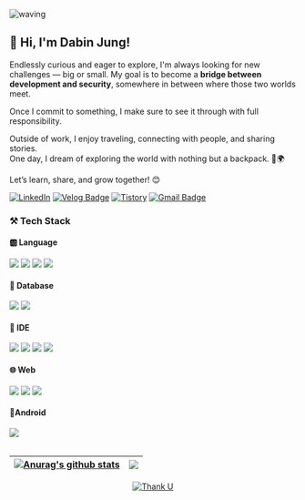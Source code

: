 
![waving](https://capsule-render.vercel.app/api?type=waving&height=200&text=📚%20Eternal%20Learner&fontAlignY=40&color=gradient&fontSize=50)

## 👋 Hi, I'm Dabin Jung!

Endlessly curious and eager to explore, I'm always looking for new challenges — big or small.  My goal is to become a **bridge between development and security**, somewhere in between where those two worlds meet.

Once I commit to something, I make sure to see it through with full responsibility.

Outside of work, I enjoy traveling, connecting with people, and sharing stories.  
One day, I dream of exploring the world with nothing but a backpack. 🎒🌍

Let’s learn, share, and grow together! 😊


[![LinkedIn](https://img.shields.io/badge/LinkedIn-0A66C2?style=flat-square&logo=linkedin&logoColor=white)](https://www.linkedin.com/in/%EB%8B%A4%EB%B9%88-%EC%A0%95-b36097354)
[![Velog Badge](https://img.shields.io/badge/Velog-20C997?style=flat-square&logo=Velog&logoColor=white&link=https://velog.io/@davin_xx/posts)](https://velog.io/@davin_xx/posts)
[![Tistory](https://img.shields.io/badge/Tistory-FC9D34?style=flat-square&logo=tistory&logoColor=white)](https://biny-j.tistory.com)
[![Gmail Badge](https://img.shields.io/badge/Gmail-d14836?style=flat-square&logo=Gmail&logoColor=white&link=mailto:ii887742@gmail.com)](mailto:ii887742@gmail.com)


<h3>⚒️ Tech Stack</h3>

<h4> 🆎 Language </h4>
<div> 
  <img src="https://img.shields.io/badge/Java-007396?style=for-the-badge&logo=Java&logoColor=white"> 
  <img src="https://img.shields.io/badge/C-A8B9CC?style=for-the-badge&logo=C&logoColor=white"> 
  <img src="https://img.shields.io/badge/c++-00599C?style=for-the-badge&logo=c%2B%2B&logoColor=white">
  <img src="https://img.shields.io/badge/python-3776AB?style=for-the-badge&logo=python&logoColor=white"> 
</div>

<h4> 💾 Database </h4>
<div>
    <img src="https://img.shields.io/badge/oracle-F80000?style=for-the-badge&logo=oracle&logoColor=white"> 
  <img src="https://img.shields.io/badge/mysql-4479A1?style=for-the-badge&logo=mysql&logoColor=white"> 
</div>

<h4> 🎱 IDE </h4>
<div>
  <img src="https://img.shields.io/badge/PyCharm-000000?style=flat-square&logo=PyCharm&logoColor=white"/>
  <img src="https://img.shields.io/badge/Android%20Studio-3DDC84?style=flat-square&logo=Android%20Studio&logoColor=white"/>
  <img src="https://img.shields.io/badge/Visual%20Studio%20Code-007ACC?style=flat-square&logo=visualstudiocode&logoColor=white"/>
  <img src="https://img.shields.io/badge/IntelliJ%20IDEA-000000?style=flat-square&logo=intellijidea&logoColor=white"/>
</div>

<h4> 🌐 Web </h4>
<div>
  <img src="https://img.shields.io/badge/html5-E34F26?style=for-the-badge&logo=html5&logoColor=white"> 
  <img src="https://img.shields.io/badge/css-1572B6?style=for-the-badge&logo=css3&logoColor=white"> 
  <img src="https://img.shields.io/badge/javascript-F7DF1E?style=for-the-badge&logo=javascript&logoColor=black"> 
</div>

<h4> 🤖Android </h4>
<div>
   <img src="https://img.shields.io/badge/Kotlin-7F52FF?style=for-the-badge&logo=Kotlin&logoColor=white">
</div>

<br/>

| <a href="https://github.com/ddddabi/github-readme-stats"><img align="center" src="https://github-readme-stats.vercel.app/api?username=ddddabi&show_icons=true&include_all_commits=true&theme=buefy&hide_border=true" alt="Anurag's github stats" /></a> | <a href="https://github.com/ddddabi/github-readme-stats"><img align="center" src="https://github-readme-stats.vercel.app/api/top-langs/?username=ddddabi&layout=compact&theme=buefy&hide_border=true" /></a> |
| ------------- | ------------- |


<p align="center">
  <a href="https://github.com/ddddabi">
    <img src="https://myhits.vercel.app/api/hit/https%3A%2F%2Fgithub.com%2Fddddabi?color=purple&label=Thank%20U&size=small" alt="Thank U" />
  </a>
</p>

